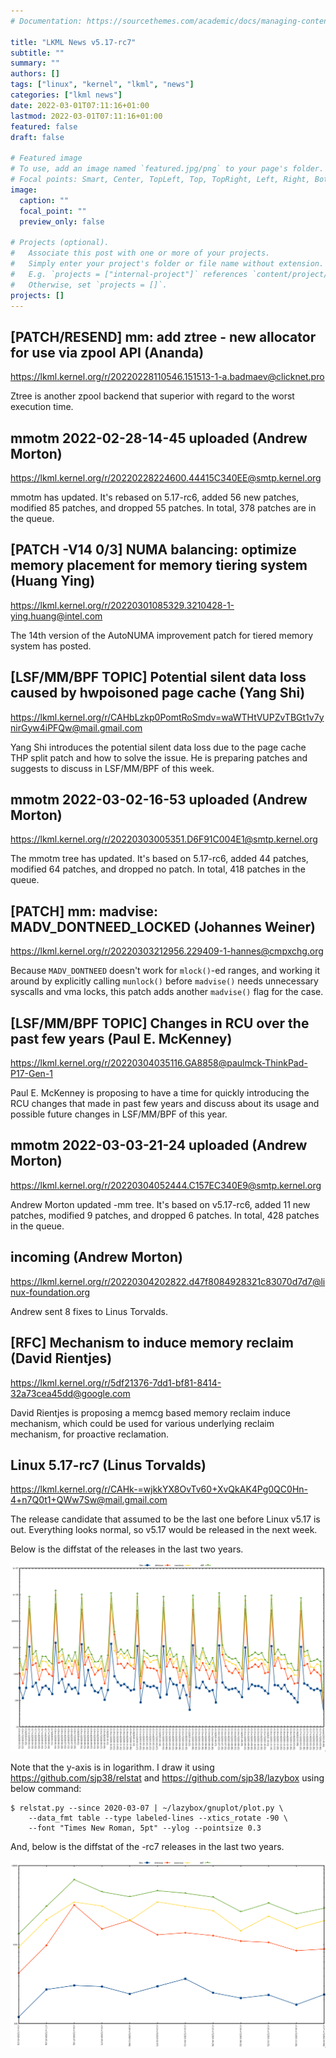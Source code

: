 ```yaml
---
# Documentation: https://sourcethemes.com/academic/docs/managing-content/

title: "LKML News v5.17-rc7"
subtitle: ""
summary: ""
authors: []
tags: ["linux", "kernel", "lkml", "news"]
categories: ["lkml news"]
date: 2022-03-01T07:11:16+01:00
lastmod: 2022-03-01T07:11:16+01:00
featured: false
draft: false

# Featured image
# To use, add an image named `featured.jpg/png` to your page's folder.
# Focal points: Smart, Center, TopLeft, Top, TopRight, Left, Right, BottomLeft, Bottom, BottomRight.
image:
  caption: ""
  focal_point: ""
  preview_only: false

# Projects (optional).
#   Associate this post with one or more of your projects.
#   Simply enter your project's folder or file name without extension.
#   E.g. `projects = ["internal-project"]` references `content/project/deep-learning/index.md`.
#   Otherwise, set `projects = []`.
projects: []
---
```


[PATCH/RESEND] mm: add ztree - new allocator for use via zpool API (Ananda)
---------------------------------------------------------------------------

https://lkml.kernel.org/r/20220228110546.151513-1-a.badmaev@clicknet.pro

Ztree is another zpool backend that superior with regard to the worst execution
time.

mmotm 2022-02-28-14-45 uploaded (Andrew Morton)
-----------------------------------------------

https://lkml.kernel.org/r/20220228224600.44415C340EE@smtp.kernel.org

mmotm has updated.  It's rebased on 5.17-rc6, added 56 new patches, modified 85
patches, and dropped 55 patches.  In total, 378 patches are in the queue.


[PATCH -V14 0/3] NUMA balancing: optimize memory placement for memory tiering system (Huang Ying)
-------------------------------------------------------------------------------------------------

https://lkml.kernel.org/r/20220301085329.3210428-1-ying.huang@intel.com

The 14th version of the AutoNUMA improvement patch for tiered memory system has
posted.


[LSF/MM/BPF TOPIC] Potential silent data loss caused by hwpoisoned page cache (Yang Shi)
----------------------------------------------------------------------------------------

https://lkml.kernel.org/r/CAHbLzkp0PomtRoSmdv=waWTHtVUPZvTBGt1v7ynirGyw4iPFQw@mail.gmail.com

Yang Shi introduces the potential silent data loss due to the page cache THP
split patch and how to solve the issue.  He is preparing patches and suggests
to discuss in LSF/MM/BPF of this week.


mmotm 2022-03-02-16-53 uploaded (Andrew Morton)
-----------------------------------------------

https://lkml.kernel.org/r/20220303005351.D6F91C004E1@smtp.kernel.org

The mmotm tree has updated.  It's based on 5.17-rc6, added 44 patches, modified
64 patches, and dropped no patch.  In total, 418 patches in the queue.


[PATCH] mm: madvise: MADV_DONTNEED_LOCKED (Johannes Weiner)
-----------------------------------------------------------

https://lkml.kernel.org/r/20220303212956.229409-1-hannes@cmpxchg.org

Because `MADV_DONTNEED` doesn't work for `mlock()`-ed ranges, and working it
around by explicitly calling `munlock()` before `madvise()` needs unnecessary
syscalls and vma locks, this patch adds another `madvise()` flag for the case.


[LSF/MM/BPF TOPIC] Changes in RCU over the past few years (Paul E. McKenney)
----------------------------------------------------------------------------

https://lkml.kernel.org/r/20220304035116.GA8858@paulmck-ThinkPad-P17-Gen-1

Paul E. McKenney is proposing to have a time for quickly introducing the RCU
changes that made in past few years and discuss about its usage and possible
future changes in LSF/MM/BPF of this year.


mmotm 2022-03-03-21-24 uploaded (Andrew Morton)
-----------------------------------------------

https://lkml.kernel.org/r/20220304052444.C157EC340E9@smtp.kernel.org

Andrew Morton updated -mm tree.  It's based on v5.17-rc6, added 11 new patches,
modified 9 patches, and dropped 6 patches.  In total, 428 patches in the queue.


incoming (Andrew Morton)
------------------------

https://lkml.kernel.org/r/20220304202822.d47f8084928321c83070d7d7@linux-foundation.org

Andrew sent 8 fixes to Linus Torvalds.


[RFC] Mechanism to induce memory reclaim (David Rientjes)
---------------------------------------------------------

https://lkml.kernel.org/r/5df21376-7dd1-bf81-8414-32a73cea45dd@google.com

David Rientjes is proposing a memcg based memory reclaim induce mechanism,
which could be used for various underlying reclaim mechanism, for proactive
reclamation.


Linux 5.17-rc7 (Linus Torvalds)
-------------------------------

https://lkml.kernel.org/r/CAHk-=wjkkYX8OvTv60+XvQkAK4Pg0QC0Hn-4+n7Q0t1+QWw7Sw@mail.gmail.com

The release candidate that assumed to be the last one before Linux v5.17 is
out.  Everything looks normal, so v5.17 would be released in the next week.

Below is the diffstat of the releases in the last two years.

![Kernel release stat](/img/kernel_release_stat/v5.6-rc6..v5.17-rc7.png)

Note that the y-axis is in logarithm.  I draw it using
https://github.com/sjp38/relstat and https://github.com/sjp38/lazybox using
below command:

    $ relstat.py --since 2020-03-07 | ~/lazybox/gnuplot/plot.py \
	    --data_fmt table --type labeled-lines --xtics_rotate -90 \
	    --font "Times New Roman, 5pt" --ylog --pointsize 0.3

And, below is the diffstat of the -rc7 releases in the last two years.

![rc2 release stat](/img/kernel_release_stat/v5.17-rc7-only.png)
